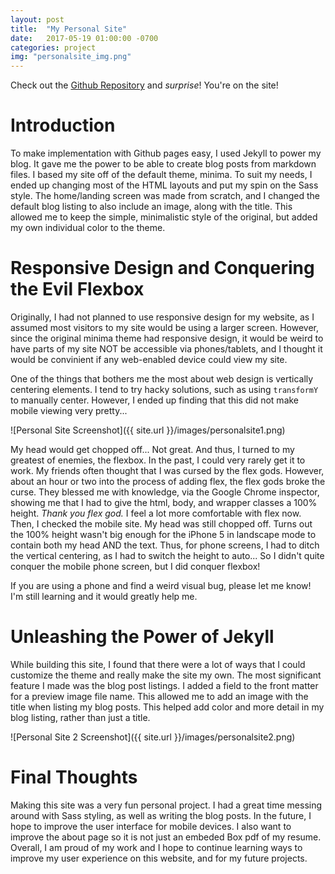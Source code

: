 ```yaml
---
layout: post
title:  "My Personal Site"
date:   2017-05-19 01:00:00 -0700
categories: project
img: "personalsite_img.png"
---
```

Check out the [Github Repository](https://github.com/MichaelTamaki/michaeltamaki.github.io) and *surprise*! You're on the site!

# Introduction
To make implementation with Github pages easy, I used Jekyll to power my blog. It gave me the power to be able to create blog posts from markdown files. I based my site off of the default theme, minima. To suit my needs, I ended up changing most of the HTML layouts and put my spin on the Sass style. The home/landing screen was made from scratch, and I changed the default blog listing to also include an image, along with the title. This allowed me to keep the simple, minimalistic style of the original, but added my own individual color to the theme.

# Responsive Design and Conquering the Evil Flexbox
Originally, I had not planned to use responsive design for my website, as I assumed most visitors to my site would be using a larger screen. However, since the original minima theme had responsive design, it would be weird to have parts of my site NOT be accessible via phones/tablets, and I thought it would be convinient if any web-enabled device could view my site.

One of the things that bothers me the most about web design is vertically centering elements. I tend to try hacky solutions, such as using `transformY` to manually center. However, I ended up finding that this did not make mobile viewing very pretty...

![Personal Site Screenshot]({{ site.url }}/images/personalsite1.png)

My head would get chopped off... Not great. And thus, I turned to my greatest of enemies, the flexbox. In the past, I could very rarely get it to work. My friends often thought that I was cursed by the flex gods. However, about an hour or two into the process of adding flex, the flex gods broke the curse. They blessed me with knowledge, via the Google Chrome inspector, showing me that I had to give the html, body, and wrapper classes a 100% height. *Thank you flex god.* I feel a lot more comfortable with flex now. Then, I checked the mobile site. My head was still chopped off. Turns out the 100% height wasn't big enough for the iPhone 5 in landscape mode to contain both my head AND the text. Thus, for phone screens, I had to ditch the vertical centering, as I had to switch the height to auto... So I didn't quite conquer the mobile phone screen, but I did conquer flexbox!

If you are using a phone and find a weird visual bug, please let me know! I'm still learning and it would greatly help me.

# Unleashing the Power of Jekyll
While building this site, I found that there were a lot of ways that I could customize the theme and really make the site my own. The most significant feature I made was the blog post listings. I added a field to the front matter for a preview image file name. This allowed me to add an image with the title when listing my blog posts. This helped add color and more detail in my blog listing, rather than just a title.

![Personal Site 2 Screenshot]({{ site.url }}/images/personalsite2.png)

# Final Thoughts
Making this site was a very fun personal project. I had a great time messing around with Sass styling, as well as writing the blog posts. In the future, I hope to improve the user interface for mobile devices. I also want to improve the about page so it is not just an embeded Box pdf of my resume. Overall, I am proud of my work and I hope to continue learning ways to improve my user experience on this website, and for my future projects.